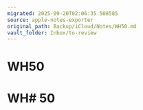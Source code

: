 ```yaml
---
migrated: 2025-09-20T02:06:35.508585
source: apple-notes-exporter
original_path: Backup/iCloud/Notes/WH50.md
vault_folder: Inbox/to-review
---
```

# WH50

# WH# 50
